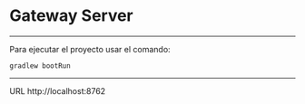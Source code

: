 # Gateway Server
_________________________

Para ejecutar el proyecto usar el comando:

    gradlew bootRun

______________________

URL http://localhost:8762